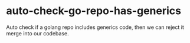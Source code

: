 # auto-check-go-repo-has-generics
Auto check if a golang repo includes generics code, then we can reject it merge into our codebase.
